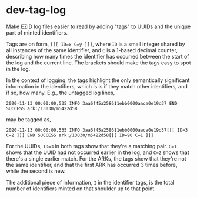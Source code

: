 
# dev-tag-log

Make EZID log files easier to read by adding "tags" to UUIDs and the unique part of minted identifiers.

Tags are on form, `[[[ ID=x C=y ]]]`, where `ID` is a small integer shared by all instances of the same identifier, and `C` is a 1-based decimal counter, describing how many times the identifier has occurred between the start of the log and the current line. The brackets should make the tags easy to spot in the log.

In the context of logging, the tags highlight the only semantically significant information in the identifiers, which is is if they match other identifiers, and if so, how many. E.g., the untagged log lines,

```2020-11-13 00:00:00,479 INFO 3aa6f45a258611ebb0000aaca0e19d37 BEGIN createIdentifier ark:/13030/m57t34vt
2020-11-13 00:00:00,535 INFO 3aa6f45a258611ebb0000aaca0e19d37 END SUCCESS ark:/13030/m5422d58
```

may be tagged as,

```2020-11-13 00:00:00,479 INFO 3aa6f45a258611ebb0000aaca0e19d37[[[ ID=3 C=1 ]]] BEGIN createIdentifier ark:/13030/m57t34vt[[[ ID=89 C=4 ]]]
2020-11-13 00:00:00,535 INFO 3aa6f45a258611ebb0000aaca0e19d37[[[ ID=3 C=2 ]]] END SUCCESS ark:/13030/m5422d58[[[ ID=90 C=1 ]]]
```

For the UUIDs, `ID=3` in both tags show that they're a matching pair. `C=1` shows that the UUID had not occurred earlier in the log, and `C=2` shows that there's a single earlier match. For the ARKs, the tags show that they're not the same identifier, and that the first ARK has occurred 3 times before, while the second is new. 

The additional piece of information, `I` in the identifier tags, is the total number of identifiers minted on that shoulder up to that point.
